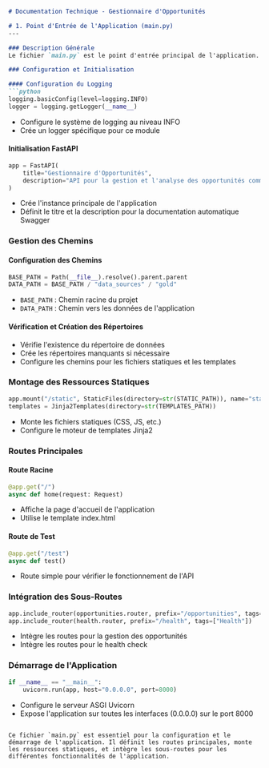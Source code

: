 
```markdown
# Documentation Technique - Gestionnaire d'Opportunités

# 1. Point d'Entrée de l'Application (main.py)
---

### Description Générale
Le fichier `main.py` est le point d'entrée principal de l'application. Il initialise et configure l'application FastAPI, met en place le logging, et gère les chemins d'accès aux différentes ressources.

### Configuration et Initialisation

#### Configuration du Logging
```python
logging.basicConfig(level=logging.INFO)
logger = logging.getLogger(__name__)
```
- Configure le système de logging au niveau INFO
- Crée un logger spécifique pour ce module

#### Initialisation FastAPI
```python
app = FastAPI(
    title="Gestionnaire d'Opportunités",
    description="API pour la gestion et l'analyse des opportunités commerciales"
)
```
- Crée l'instance principale de l'application
- Définit le titre et la description pour la documentation automatique Swagger

### Gestion des Chemins

#### Configuration des Chemins
```python
BASE_PATH = Path(__file__).resolve().parent.parent
DATA_PATH = BASE_PATH / "data_sources" / "gold"
```
- `BASE_PATH` : Chemin racine du projet
- `DATA_PATH` : Chemin vers les données de l'application

#### Vérification et Création des Répertoires
- Vérifie l'existence du répertoire de données
- Crée les répertoires manquants si nécessaire
- Configure les chemins pour les fichiers statiques et les templates

### Montage des Ressources Statiques
```python
app.mount("/static", StaticFiles(directory=str(STATIC_PATH)), name="static")
templates = Jinja2Templates(directory=str(TEMPLATES_PATH))
```
- Monte les fichiers statiques (CSS, JS, etc.)
- Configure le moteur de templates Jinja2

### Routes Principales

#### Route Racine
```python
@app.get("/")
async def home(request: Request)
```
- Affiche la page d'accueil de l'application
- Utilise le template index.html

#### Route de Test
```python
@app.get("/test")
async def test()
```
- Route simple pour vérifier le fonctionnement de l'API

### Intégration des Sous-Routes
```python
app.include_router(opportunities.router, prefix="/opportunities", tags=["Opportunities"])
app.include_router(health.router, prefix="/health", tags=["Health"])
```
- Intègre les routes pour la gestion des opportunités
- Intègre les routes pour le health check

### Démarrage de l'Application
```python
if __name__ == "__main__":
    uvicorn.run(app, host="0.0.0.0", port=8000)
```
- Configure le serveur ASGI Uvicorn
- Expose l'application sur toutes les interfaces (0.0.0.0) sur le port 8000
```

Ce fichier `main.py` est essentiel pour la configuration et le démarrage de l'application. Il définit les routes principales, monte les ressources statiques, et intègre les sous-routes pour les différentes fonctionnalités de l'application.